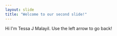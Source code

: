 ```yaml
---
layout: slide
title: "Welcome to our second slide!"
---
```

Hi I'm Tessa J Malayil.
Use the left arrow to go back!

